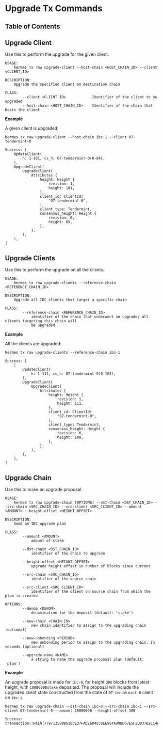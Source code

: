 # Upgrade Tx Commands

## Table of Contents

<!-- toc -->

## Upgrade Client

Use this to perform the upgrade for the given client.

```shell
USAGE:
    hermes tx raw upgrade-client --host-chain <HOST_CHAIN_ID> --client <CLIENT_ID>

DESCRIPTION:
    Upgrade the specified client on destination chain
    
FLAGS:
        --client <CLIENT_ID>            Identifier of the client to be upgraded
        --host-chain <HOST_CHAIN_ID>    Identifier of the chain that hosts the client
```

__Example__

A given client is upgraded:

```shell
hermes tx raw upgrade-client --host-chain ibc-1 --client 07-tendermint-0
````

```
Success: [
    UpdateClient(
        h: 1-101, cs_h: 07-tendermint-0(0-84),
    ),
    UpgradeClient(
        UpgradeClient(
            Attributes {
                height: Height {
                    revision: 1,
                    height: 101,
                },
                client_id: ClientId(
                    "07-tendermint-0",
                ),
                client_type: Tendermint,
                consensus_height: Height {
                    revision: 0,
                    height: 85,
                },
            },
        ),
    ),
]
```

## Upgrade Clients

Use this to perform the upgrade on all the clients.

```shell
USAGE:
    hermes tx raw upgrade-clients --reference-chain <REFERENCE_CHAIN_ID>

DESCRIPTION:
    Upgrade all IBC clients that target a specific chain
 
FLAGS:
        --reference-chain <REFERENCE_CHAIN_ID>
            identifier of the chain that underwent an upgrade; all clients targeting this chain will
            be upgraded
```

__Example__

All the clients are upgraded:

```shell
hermes tx raw upgrade-clients --reference-chain ibc-1
````

```
Success: [
    [
        UpdateClient(
            h: 1-111, cs_h: 07-tendermint-0(0-108),
        ),
        UpgradeClient(
            UpgradeClient(
                Attributes {
                    height: Height {
                        revision: 1,
                        height: 111,
                    },
                    client_id: ClientId(
                        "07-tendermint-0",
                    ),
                    client_type: Tendermint,
                    consensus_height: Height {
                        revision: 0,
                        height: 109,
                    },
                },
            ),
        ),
    ],
]
```

## Upgrade Chain

Use this to make an upgrade proposal.

```shell
USAGE:
    hermes tx raw upgrade-chain [OPTIONS] --dst-chain <DST_CHAIN_ID> --src-chain <SRC_CHAIN_ID> --src-client <SRC_CLIENT_ID> --amount <AMOUNT> --height-offset <HEIGHT_OFFSET>

DESCRIPTION:
    Send an IBC upgrade plan
 
FLAGS:
        --amount <AMOUNT>
            amount of stake

        --dst-chain <DST_CHAIN_ID>
            identifier of the chain to upgrade

        --height-offset <HEIGHT_OFFSET>
            upgrade height offset in number of blocks since current

        --src-chain <SRC_CHAIN_ID>
            identifier of the source chain

        --src-client <SRC_CLIENT_ID>
            identifier of the client on source chain from which the plan is created

OPTIONS:
        --denom <DENOM>
            denomination for the deposit (default: 'stake')

        --new-chain <CHAIN-ID>
            new chain identifier to assign to the upgrading chain (optional)

        --new-unbonding <PERIOD>
            new unbonding period to assign to the upgrading chain, in seconds (optional)

        --upgrade-name <NAME>
            a string to name the upgrade proposal plan (default: 'plan')

```

__Example__

An upgrade proposal is made for `ibc-0`, for height `300` blocks from latest height, with `10000000stake` deposited. The proposal will include the upgraded client state constructed from the state of `07-tendermint-0` client on `ibc-1`.

```shell
hermes tx raw upgrade-chain --dst-chain ibc-0 --src-chain ibc-1 --src-client 07-tendermint-0 --amount 10000000 --height-offset 300
```

```
Success: transaction::Hash(779713508B6103E37FADE60483BEE964A90BD67E5F20037B2CC4AE0E90B707C3)
```